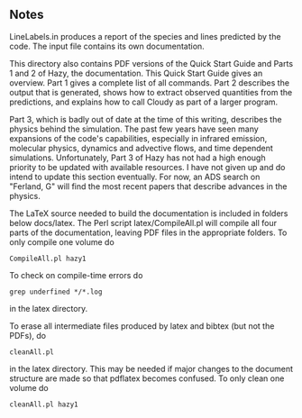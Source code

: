 ## Notes

LineLabels.in produces a report of the species and lines predicted
by the code.  The input file contains its own documentation.

This directory also contains PDF versions of the Quick Start Guide and
Parts 1 and 2 of Hazy, the documentation. This Quick Start Guide
gives an overview.  Part 1 gives a complete list of all commands. 
Part 2 describes the output that is generated, shows how to extract 
observed quantities from the predictions, and explains how to call
Cloudy as part of a larger program. 

Part 3, which is badly out of date at the time of this writing, describes
the physics behind the simulation.  The past few years have seen many
expansions of the code's capabilities, especially in infrared emission,
molecular physics, dynamics and advective flows, and time dependent simulations.
Unfortunately, Part 3 of Hazy has not had a high enough
priority to be updated with available resources.  I have not given up and
do intend to update this section eventually.  For now, an ADS search on
"Ferland, G" will find the most recent papers that describe advances in the
physics.

The LaTeX source needed to build the documentation is included in folders
below docs/latex.  The Perl script latex/CompileAll.pl will compile all
four parts of the documentation, leaving PDF files in the appropriate
folders.  To only compile one volume do 
```
CompileAll.pl hazy1
```

To check on compile-time errors do
```
grep underfined */*.log
```
in the latex directory.

To erase all intermediate files produced by latex and bibtex
(but not the PDFs), do
```
cleanAll.pl
```
in the latex directory.  This may be needed if major changes to the document
structure are made so that pdflatex becomes confused.  To only clean one
volume do
```
cleanAll.pl hazy1
```
